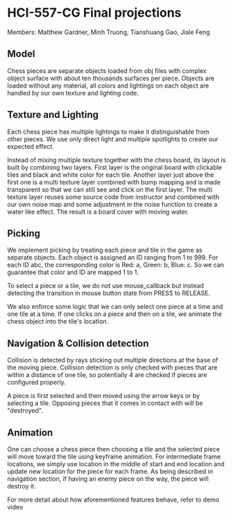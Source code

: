 # HCI-557-CG Final projections
Members: Matthew Gardner, Minh Truong, Tianshuang Gao, Jiale Feng

## Model
Chess pieces are separate objects loaded from obj files with complex object surface with about ten thousands surfaces per piece. Objects are loaded without any material, all colors and lightings on each object are handled by our own texture and lighting code.

## Texture and Lighting
Each chess piece has multiple lightings to make it distinguishable from other pieces. We use only direct light and multiple spotlights to create our expected effect.

Instead of mixing multiple texture together with the chess board, its layout is built by combining two layers. First layer is the original board with clickable tiles and black and white color for each tile. Another layer just above the first one is a multi texture layer combined with bump mapping and is made transparent so that we can still see and click on the first layer. The multi texture layer reuses some source code from instructor and combined with our own noise map and some adjustment in the noise function to create a water like effect. The result is a board cover with moving water.

## Picking
We implement picking by treating each piece and tile in the game as separate objects. Each object is assigned an ID ranging from 1 to 999. For each ID abc, the corresponding color is Red: a, Green: b, Blue: c. So we can guarantee that color and ID are mapped 1 to 1.

To select a piece or a tile, we do not use mouse_callback but instead detecting the transition in mouse button state from PRESS to RELEASE.

 We also enforce some logic that we can only select one piece at a time and one tile at a time. If one clicks on a piece and then on a tile, we animate the chess object into the tile's location.

## Navigation & Collision detection
Collision is detected by rays sticking out multiple directions at the base of the moving piece. Collision detection is only checked with pieces that are within a distance of one tile, so potentially 4 are checked if pieces are configured properly.

A piece is first selected and then moved using the arrow keys or by selecting a tile. Opposing pieces that it comes in contact with will be "destroyed".

## Animation
One can choose a chess piece then choosing a tile and the selected piece will move toward the tile using keyframe animation. For intermediate frame locations, we simply use location in the middle of start and end location and update new location for the piece for each frame. As being described in navigation section, if having an enemy piece on the way, the piece will destroy it.

For more detail about how aforementioned features behave, refer to demo video 
